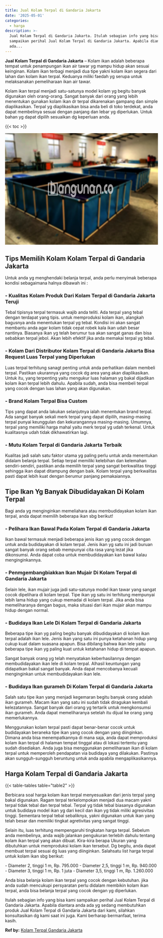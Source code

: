 ```yaml
---
title: Jual Kolam Terpal di Gandaria Jakarta
date: '2025-05-01'
categories:
  - harga
description: >-
  Jual Kolam Terpal di Gandaria Jakarta. Itulah sebagian info yang bisa kami
  sampaikan perihal Jual Kolam Terpal di Gandaria Jakarta. Apabila diantara anda
  ada...
---
```


**Jual Kolam Terpal di Gandaria Jakarta** – Kolam ikan adalah beberapa tempat untuk penampungan ikan air tawar yg mampu hidup akan sesuai keinginan. Kolam ikan terbagi menjadi dua tipe yakni kolam ikan segera dari lahan dan kolam ikan terpal. Keduanya miliki faedah yg serupa untuk melaksanakan pemeliharaan ikan air tawar.

Kolam ikan terpal menjadi satu-satunya model kolam yg begitu banyak digunakan oleh orang-orang. Sangat banyak dari orang yang lebih menentukan gunakan kolam ikan dr terpal dikarenakan gampang dan simple diaplikasikan. Terpal yg diaplikasikan bisa anda beli di toko terdekat, anda dapat membelinya sesuai dengan panjang dan lebar yg diperlukan. Untuk bahan yg dapat dipilih sesuaikan dg keperluan anda.

{{< toc >}}

![Jual Kolam Terpal di Gandaria Jakarta](/images/jual-kolam-terpal-20.png)

## Tips Memilih Kolam Kolam Terpal di Gandaria Jakarta

Untuk anda yg menghendaki belanja terpal, anda perlu menyimak beberapa kondisi sebagaimana halnya dibawah ini :

### \- Kualitas Kolam Produk Dari Kolam Terpal di Gandaria Jakarta Teruji

Tebal tipisnya terpal termasuk wajib anda teliti. Ada terpal yang tebal dengan terdapat yang tipis. untuk memproduksi kolam ikan, alangkah bagusnya anda menentukan terpal yg tebal. Kondisi ini akan sangat membantu anda agar kolam tidak cepat robek kala ikan udah besar nantinya. Biasanya ikan yg telah berumur tua akan sangat ganas dan bisa sebabkan terpal jebol. Akan lebih efektif jika anda memakai terpal yg tebal.

### \- Kolam Dari Distributor Kolam Terpal di Gandaria Jakarta Bisa Request Luas Terpal yang Diperlukan

Luas terpal terhitung sanagt penting untuk anda perhatikan dalam membeli terpal. Pastikan ukurannya yang cocok dg area yang akan diaplikasikan. Untuk itu, yang terpenting yaitu mengukur luas halaman yg bakal dijadikan kolam ikan terpal lebih dahulu. Apabila sudah, anda bisa membeli terpal yang cocok dengan luas lahan yang akan digunakan.

### \- Brand Kolam Terpal Bisa Custom

Tips yang dapat anda lakukan selanjutnya ialah menentukan brand terpal. Ada sangat banyak sekali merk terpal yang dapat dipilih, masing-masing terpal punyai keunggulan dan kekurangannya masing-masing. Umumnya, terpal yang memiliki harga mahal yaitu merk terpal yg udah terkenal. Untuk kualitasnya udah tidak dikhawatirkan lagi.

### \- Mutu Kolam Terpal di Gandaria Jakarta Terbaik

Kualitas jadi salah satu faktor utama yg paling perlu untuk anda menentukan didalam belanja terpal. Setiap terpal memiliki kelebihan dan kelemahan sendiri-sendiri, pastikan anda memilih terpal yang sangat berkwalitas tinggi sehingga ikan dapat ditampung dengan baik. Kolam terpal yang berkwalitas pasti dapat lebih kuat dengan berumur panjang pemakaiannya.

## Tipe Ikan Yg Banyak Dibudidayakan Di Kolam Terpal

Bagi anda yg menginginkan memeliahara atau membudidayakan kolam ikan terpal, anda dapat memilih beberapa ikan sbg berikut!

### \- Pelihara Ikan Bawal Pada Kolam Terpal di Gandaria Jakarta

Ikan bawal termasuk menjadi beberapa jenis ikan yg yang cocok dengan untuk anda budidayakan di kolam terpal. Jenis ikan yg satu ini jadi buruan sangat banyak orang sebab mempunyai cita rasa yang lezat jika dikonsumsi. Anda dapat coba untuk membudidayakan kan bawal kalau menginginkannya.

### \- Penmgembangbiakkan Ikan Mujair Di Kolam Terpal di Gandaria Jakarta

Selain lele, ikan mujair juga jadi satu-satunya model ikan tawar yang sangat cocok dipelihara di kolam terpal. Tipe ikan yg satu ini terhitung mempunyai lebih lama hidup yang cukup memadai di kolam terpal. Jika anda bisa memeliharanya dengan bagus, maka situasi dari ikan mujair akan mampu hidup dengan normal.

### \- Budidaya Ikan Lele Di Kolam Terpal di Gandaria Jakarta

Beberapa tipe ikan yg paling begitu banyak dibudidayakan di kolam ikan terpal adalah ikan lele. Jenis ikan yang satu ini punya ketahanan hidup yang cukup kuat dalam suasana apapun. Bisa dibilang bahwa ikan lele yaitu beberapa tipe ikan yg paling kuat untuk ketahanan hidup di tempat apapun.

Sangat banyak orang yg telah menyatakan keberhasilannya dengan membudidayakan ikan lele di kolam terpal. Alhasil keuntungan yang didapatkan bakal sangat banyak. Anda dapat mencobanya kecuali menginginkan untuk membudidayakan ikan lele.

### \- Budidaya Ikan gurameh Di Kolam Terpal di Gandaria Jakarta

Salah satu tipe ikan yang menjadi kegemaran begitu banyak orang adalah ikan gurameh. Macam ikan yang satu ini sudah tidak diragukan kembali kelezatannya. Sangat banyak dari orang yg tertarik untuk mengkonsumsi ikan gurameh. Anda dapat memeliharanya setelah itu dijual ke orang yang memerlukannya.

Menggunakan kolam terpal pasti dapat benar-benar cocok untuk budidayakan beraneka tipe ikan yang cocok dengan yang diinginkan. Dimana anda bisa menempatkannya di mana saja, anda dapat memproduksi kolam ikan terpal di halaman tempat tinggal atau di lokasi tertentu yang sudah disediakan. Anda juga bisa menggunakan pemeliharaan ikan di kolam terpal untuk memperoleh pendapatan via budidaya yang dilakukan. Pastinya akan sungguh-sungguh beruntung untuk anda apabila mengaplikasikannya.

## Harga Kolam Terpal di Gandaria Jakarta

{{< table-tables table="table2" >}}

Berbicara soal harga kolam ikan terpal menyesuaikan dari jenis terpal yang bakal digunakan. Ragam terpal terkelompokan menjadi dua macam yakni terpal tidak tebal dan terpal tebal. Terpal yg tidak tebal biasanya digunakan untuk budidaya model ikan yg dari kecil dan ikan yg tidak miliki agresivitas tinggi. Sementara terpal tebal sebaliknya, yakni digunakan untuk ikan yang telah besar dan memiliki tingkat agretivitas yang sangat tinggi.

Selain itu, luas terhitung mempengaruhi tingkatan harga terpal. Sebelum anda membelinya, anda wajib jalankan pengukuran terlebih dahulu tentang kolam ikan terpal yang akan dibuat. Kira-kira berapa Ukuran yang dibutuhkan untuk memproduksi kolam ikan tersebut. Dg begitu, anda dapat membuat terpal sesuai dg luas yang diinginkan. Salahsatu list harga terpal untuk kolam ikan sbg berikut:

\- Diameter 2, tinggi 1 m, Rp. 795.000 - Diameter 2,5, tinggi 1 m, Rp. 940.000 - Diameter 3, tinggi 1 m, Rp. 1 juta - Diameter 3,5, tinggi 1 m, Rp. 1.260.000

Anda bisa belanja kolam ikan terpal yang cocok dengan kebutuhan. jika anda sudah mencukupi persyaratan perlu didalam membikin kolam ikan terpal, anda bisa belanja terpal yang cocok dengan yg diperlukan.

Itulah sebagian info yang bisa kami sampaikan perihal Jual Kolam Terpal di Gandaria Jakarta. Apabila diantara anda ada yg sedang membutuhkan produk Jual Kolam Terpal di Gandaria Jakarta dari kami, silahkan konsultasikan dg kami saat ini juga. Kami berharap bermanfaat, terima kasih.

**Ref by:** [Kolam Terpal Gandaria Jakarta](https://id.wikipedia.org/wiki/Kolam)
